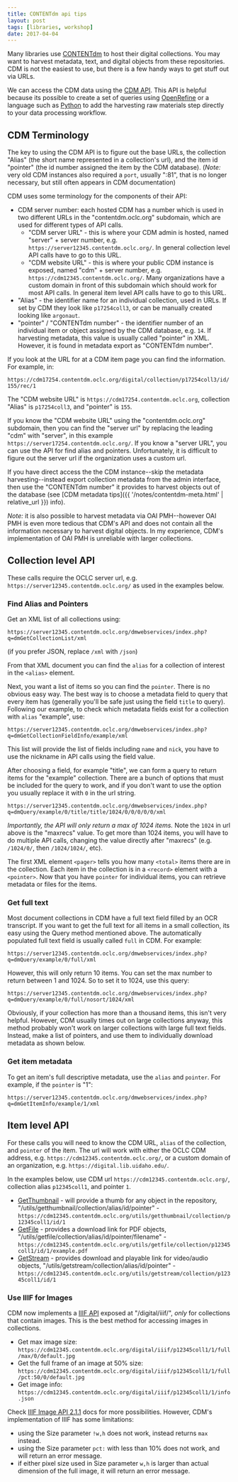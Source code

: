 ```yaml
---
title: CONTENTdm api tips
layout: post
tags: [libraries, workshop]
date: 2017-04-04
---
```


Many libraries use [CONTENTdm](https://www.oclc.org/en/contentdm.html) to host their digital collections. 
You may want to harvest metadata, text, and digital objects from these repositories.
CDM is not the easiest to use, but there is a few handy ways to get stuff out via URLs.

We can access the CDM data using the [CDM API](https://help.oclc.org/Metadata_Services/CONTENTdm/Advanced_website_customization/API_Reference).
This API is helpful because its possible to create a set of queries using [OpenRefine](https://openrefine.org/) or a language such as [Python](https://www.python.org/) to add the harvesting raw materials step directly to your data processing workflow.

## CDM Terminology

The key to using the CDM API is to figure out the base URLs, the collection "Alias" (the short name represented in a collection's url), and the item id "pointer" (the id number assigned the item by the CDM database).
(*Note:* very old CDM instances also required a `port`, usually ":81", that is no longer necessary, but still often appears in CDM documentation)

CDM uses some terminology for the components of their API:

- CDM server number: each hosted CDM has a number which is used in two different URLs in the "contentdm.oclc.org" subdomain, which are used for different types of API calls.
    - "CDM server URL" - this is where your CDM admin is hosted, named "server" + server number, e.g. `https://server12345.contentdm.oclc.org/`. In general collection level API calls have to go to this URL.
    - "CDM website URL" - this is where your public CDM instance is exposed, named "cdm" + server number, e.g. `https://cdm12345.contentdm.oclc.org/`. Many organizations have a custom domain in front of this subdomain which should work for most API calls. In general item level API calls have to go to this URL.
- "Alias" - the identifier name for an individual collection, used in URLs. If set by CDM they look like `p17254coll3`, or can be manually created looking like `argonaut`.
- "pointer" / "CONTENTdm number" - the identifier number of an individual item or object assigned by the CDM database, e.g. `14`. If harvesting metadata, this value is usually called "pointer" in XML. However, it is found in metadata export as "CONTENTdm number".

If you look at the URL for at a CDM item page you can find the information.
For example, in:

`https://cdm17254.contentdm.oclc.org/digital/collection/p17254coll3/id/155/rec/1`

The "CDM website URL" is `https://cdm17254.contentdm.oclc.org`,
collection "Alias" is `p17254coll3`,
and "pointer" is `155`.

If you know the "CDM website URL" using the "contentdm.oclc.org" subdomain, then you can find the "server url" by replacing the leading "cdm" with "server", in this example `https://server17254.contentdm.oclc.org/`.
If you know a "server URL", you can use the API for find alias and pointers.
Unfortunately, it is difficult to figure out the server url if the organization uses a custom url. 

If you have direct access the the CDM instance--skip the metadata harvesting--instead export collection metadata from the admin interface, then use the "CONTENTdm number" it provides to harvest objects out of the database (see [CDM metadata tips]({{ '/notes/contentdm-meta.html' | relative_url }}) info).

*Note:* it is also possible to harvest metadata via OAI PMH--however OAI PMH is even more tedious that CDM's API and does not contain all the information necessary to harvest digital objects.
In my experience, CDM's implementation of OAI PMH is unreliable with larger collections.

## Collection level API

These calls require the OCLC server url, e.g. `https://server12345.contentdm.oclc.org/` as used in the examples below.

### Find Alias and Pointers

Get an XML list of all collections using:

`https://server12345.contentdm.oclc.org/dmwebservices/index.php?q=dmGetCollectionList/xml`

(if you prefer JSON, replace `/xml` with `/json`)

From that XML document you can find the `alias` for a collection of interest in the `<alias>` element.

Next, you want a list of items so you can find the `pointer`.
There is no obvious easy way.
The best way is to choose a metadata field to query that every item has (generally you'll be safe just using the field `title` to query). 
Following our example, to check which metadata fields exist for a collection with `alias` "example", use: 

`https://server12345.contentdm.oclc.org/dmwebservices/index.php?q=dmGetCollectionFieldInfo/example/xml`

This list will provide the list of fields including `name` and `nick`, you have to use the nickname in API calls using the field value.

After choosing a field, for example "title", we can form a query to return items for the "example" collection. 
There are a bunch of options that must be included for the query to work, and if you don't want to use the option you usually replace it with `0` in the url string.

`https://server12345.contentdm.oclc.org/dmwebservices/index.php?q=dmQuery/example/0/title/title/1024/0/0/0/0/0/xml`

*Importantly, the API will only return a max of 1024 items.* 
Note the `1024` in url above is the "maxrecs" value. 
To get more than 1024 items, you will have to do multiple API calls, changing the value directly after "maxrecs" (e.g. `/1024/0/`, then `/1024/1024/`, etc).

The first XML element `<pager>` tells you how many `<total>` items there are in the collection. 
Each item in the collection is in a `<record>` element with a `<pointer>`. 
Now that you have `pointer` for individual items, you can retrieve metadata or files for the items.

### Get full text

Most document collections in CDM have a full text field filled by an OCR transcript.
If you want to get the full text for all items in a small collection, its easy using the Query method mentioned above. The automatically populated full text field is usually called `full` in CDM. For example:

`https://server12345.contentdm.oclc.org/dmwebservices/index.php?q=dmQuery/example/0/full/xml`

However, this will only return 10 items. 
You can set the max number to return between 1 and 1024. 
So to set it to 1024, use this query:

`https://server12345.contentdm.oclc.org/dmwebservices/index.php?q=dmQuery/example/0/full/nosort/1024/xml`

Obviously, if your collection has more than a thousand items, this isn't very helpful.
However, CDM usually times out on large collections anyway, this method probably won't work on larger collections with large full text fields. 
Instead, make a list of pointers, and use them to individually download metadata as shown below.

### Get item metadata

To get an item's full descriptive metadata, use the `alias` and `pointer`.
For example, if the `pointer` is "1":

`https://server12345.contentdm.oclc.org/dmwebservices/index.php?q=dmGetItemInfo/example/1/xml`

## Item level API

For these calls you will need to know the CDM URL, `alias` of the collection, and `pointer` of the item.
The url will work with either the OCLC CDM address, e.g. `https://cdm12345.contentdm.oclc.org/`, or a custom domain of an organization, e.g. `https://digital.lib.uidaho.edu/`.

In the examples below, use CDM url `https://cdm12345.contentdm.oclc.org/`, collection alias `p12345coll1`, and pointer `1`.

- [GetThumbnail](https://www.oclc.org/support/services/contentdm/help/customizing-website-help/other-customizations/contentdm-api-reference/getthumbnail.en.html#par_text_4c0f) - will provide a thumb for any object in the repository, "/utils/getthumbnail/collection/alias/id/pointer" - `https://cdm12345.contentdm.oclc.org/utils/getthumbnail/collection/p12345coll1/id/1`
- [GetFile](https://www.oclc.org/support/services/contentdm/help/customizing-website-help/other-customizations/contentdm-api-reference/getfile.en.html#par_text_6545) - provides a download link for PDF objects, "/utils/getfile/collection/alias/id/pointer/filename" - `https://cdm12345.contentdm.oclc.org/utils/getfile/collection/p12345coll1/id/1/example.pdf`
- [GetStream](https://www.oclc.org/support/services/contentdm/help/customizing-website-help/other-customizations/contentdm-api-reference/getstream.en.html#par_text_2d39) - provides download and playable link for video/audio objects, "/utils/getstream/collection/alias/id/pointer" - `https://cdm12345.contentdm.oclc.org/utils/getstream/collection/p12345coll1/id/1`

### Use IIIF for Images

CDM now implements a [IIIF API](https://help.oclc.org/Metadata_Services/CONTENTdm/Advanced_website_customization/API_Reference/IIIF_API_reference?sl=en) exposed at "/digital/iiif/", *only* for collections that contain images.
This is the best method for accessing images in collections.

- Get max image size: `https://cdm12345.contentdm.oclc.org/digital/iiif/p12345coll1/1/full/max/0/default.jpg`
- Get the full frame of an image at 50% size: `https://cdm12345.contentdm.oclc.org/digital/iiif/p12345coll1/1/full/pct:50/0/default.jpg`
- Get image info: `https://cdm12345.contentdm.oclc.org/digital/iiif/p12345coll1/1/info.json`

Check [IIIF Image API 2.1.1](https://iiif.io/api/image/2.1/) docs for more possibilities.
However, CDM's implementation of IIIF has some limitations:

- using the Size parameter `!w,h` does not work, instead returns `max` instead.
- using the Size parameter `pct:` with less than 10% does not work, and will return an error message.
- if either pixel size used in Size parameter `w,h` is larger than actual dimension of the full image, it will return an error message.
